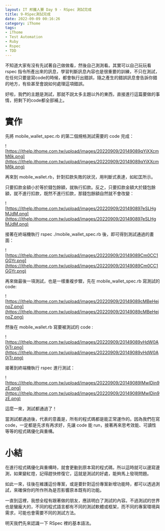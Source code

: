 ```yaml
---
layout: IT 邦鐵人賽 Day 9 - RSpec 測試完成
title: 9-RSpec測試完成
date: 2022-09-09 00:16:26
category: iThome
tags: 
- iThome
- Test Automation
- Ruby
- Rspec
- TDD
---
```

不知道大家有沒有先試著自己做做看，然後自己測測看。其實可以自己玩玩看 rspec 指令所產出來的訊息，學習判斷訊息內容也是很重要的訓練，不只在測試，在任何只要是寫code的時候，都會執行出錯誤，隨之產生的錯誤訊息會告訴你錯的地方，有些甚至會說如何處理這項錯誤。

<!--more-->

好啦，我們的主題是測試，那就不説太多主題以外的東西，直接進行這篇要做的事情，把剩下的code都全部補上。

# 實作
先將 mobile_wallet_spec.rb 的第二個規格測試需要的 code 完成：

![https://ithelp.ithome.com.tw/upload/images/20220909/20149089qYiXXcmM6k.png](https://ithelp.ithome.com.tw/upload/images/20220909/20149089qYiXXcmM6k.png)

再來到 mobile_wallet.rb，針對扣款失敗的狀況，用判斷式表達，如紅匡所示。

只要扣款金額小於等於錢包餘額，就執行扣款。反之，只要扣款金額大於錢包餘額，就不進行扣款，既然不進行扣款，那錢包餘額自然就不會改變：

![https://ithelp.ithome.com.tw/upload/images/20220909/201490897eSLHgMJdM.png](https://ithelp.ithome.com.tw/upload/images/20220909/201490897eSLHgMJdM.png)

接著在終端機執行 rspec ./mobile_wallet_spec.rb 後，即可得到測試通過的畫面：

![https://ithelp.ithome.com.tw/upload/images/20220909/20149089Cm0CC1GGYr.png](https://ithelp.ithome.com.tw/upload/images/20220909/20149089Cm0CC1GGYr.png)

再來做最後一項測試，也是一樣重複步驟，先在 mobile_wallet_spec.rb 寫測試的code:

![https://ithelp.ithome.com.tw/upload/images/20220909/20149089cMBeHejnoZ.png](https://ithelp.ithome.com.tw/upload/images/20220909/20149089cMBeHejnoZ.png)

然後在 mobile_wallet.rb 寫要被測試的 code :

![https://ithelp.ithome.com.tw/upload/images/20220909/20149089vHdW0A0jTr.png](https://ithelp.ithome.com.tw/upload/images/20220909/20149089vHdW0A0jTr.png)

接著到終端機執行 rspec 進行測試：

![https://ithelp.ithome.com.tw/upload/images/20220909/20149089IMwIDin9zE.png](https://ithelp.ithome.com.tw/upload/images/20220909/20149089IMwIDin9zE.png)

這麼一來，測試都通過了！

當測試都通過後，代表的意義是，所有的程式碼都是能正常運作的。因為我們在寫 code，一定都是先求有再求好，先讓 code 能 run，接著再來思考效能、可讀性等等的程式碼優化與重構。

# 小結
在進行程式碼優化與重構時，就會更動到原本寫的程式碼，所以這時就可以邊寫邊測，如果變紅燈，記得趕快修復它，這就是測試的好處，能夠馬上發現問題。

如此一來，往後在維護這份專案，或是要針對這份專案新增功能時，都可以透過測試，來確保你的所作所為是否影響原本既有的功能。

一直到這裡，我想全程有跟著做的朋友，應該明白了測試的內容。不過測試的世界也是蠻龐大的，不同的程式語言都有不同的測試軟體或框架，而不同的專案環境與需求，可能也會需要不同的測試方法。

明天我們先來認識一下 RSpec 裡的基本語法。